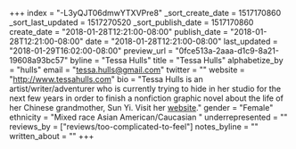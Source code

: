 +++
index = "-L3yQJT06dmwYTXVPre8"
_sort_create_date = 1517170860
_sort_last_updated = 1517270520
_sort_publish_date = 1517170860
create_date = "2018-01-28T12:21:00-08:00"
publish_date = "2018-01-28T12:21:00-08:00"
date = "2018-01-28T12:21:00-08:00"
last_updated = "2018-01-29T16:02:00-08:00"
preview_url = "0fce513a-2aaa-d1c9-8a21-19608a93bc57"
byline = "Tessa Hulls"
title = "Tessa Hulls"
alphabetize_by = "hulls"
email = "tessa.hulls@gmail.com"
twitter = ""
website = "http://www.tessahulls.com"
bio = "Tessa Hulls is an artist/writer/adventurer who is currently trying to hide in her studio for the next few years in order to finish a nonfiction graphic novel about the life of her Chinese grandmother, Sun Yi. Visit her [website](http://www.tessahulls.com)."
gender = "Female"
ethnicity = "Mixed race Asian American/Caucasian "
underrepresented = ""
reviews_by = ["reviews/too-complicated-to-feel"]
notes_byline = ""
written_about = ""
+++

